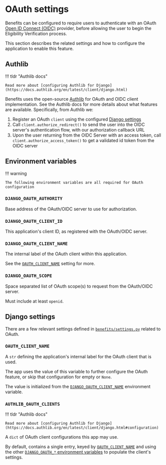 # OAuth settings

Benefits can be configured to require users to authenticate with an OAuth [Open ID Connect (OIDC)](https://openid.net/connect/)
provider, before allowing the user to begin the Eligibility Verification process.

This section describes the related settings and how to configure the application to enable this feature.

## Authlib

!!! tldr "Authlib docs"

    Read more about [configuring Authlib for Django](https://docs.authlib.org/en/latest/client/django.html)

Benefits uses the open-source [Authlib](https://authlib.org/) for OAuth and OIDC client implementation. See the Authlib docs
for more details about what features are available. Specifically, from Authlib we:

1. Register an OAuth `client` using the configured [Django settings](#django-settings)
1. Call `client.authorize_redirect()` to send the user into the OIDC server's authentication flow, with our authorization
   callback URL
1. Upon the user returning from the OIDC Server with an access token, call `client.authorize_access_token()` to get a validated
   id token from the OIDC server

## Environment variables

!!! warning

    The following environment variables are all required for OAuth configuration

### `DJANGO_OAUTH_AUTHORITY`

Base address of the OAuth/OIDC server to use for authorization.

### `DJANGO_OAUTH_CLIENT_ID`

This application's client ID, as registered with the OAuth/OIDC server.

### `DJANGO_OAUTH_CLIENT_NAME`

The internal label of the OAuth client within this application.

See the [`OAUTH_CLIENT_NAME`](#oauthclientname) setting for more.

### `DJANGO_OAUTH_SCOPE`

Space separated list of OAuth scope(s) to request from the OAuth/OIDC server.

Must include at least `openid`.

## Django settings

There are a few relevant settings defined in [`benefits/settings.py`][benefits-settings] related to OAuth.

### `OAUTH_CLIENT_NAME`

A `str` defining the application's internal label for the OAuth client that is used.

The app uses the value of this variable to further configure the OAuth feature, or skip that configuration for empty or `None`.

The value is initialized from the [`DJANGO_OAUTH_CLIENT_NAME`](#django_oauth_client_name) environment variable.

### `AUTHLIB_OAUTH_CLIENTS`

!!! tldr "Authlib docs"

    Read more about [configuring Authlib for Django](https://docs.authlib.org/en/latest/client/django.html#configuration)

A `dict` of OAuth client configurations this app may use.

By default, contains a single entry, keyed by [`OAUTH_CLIENT_NAME`](#oauthclientname) and using the other
[`DJANGO_OAUTH_*` environment variables](#environment-variables) to populate the client's settings.

[benefits-settings]: https://github.com/cal-itp/benefits/blob/dev/benefits/settings.py
